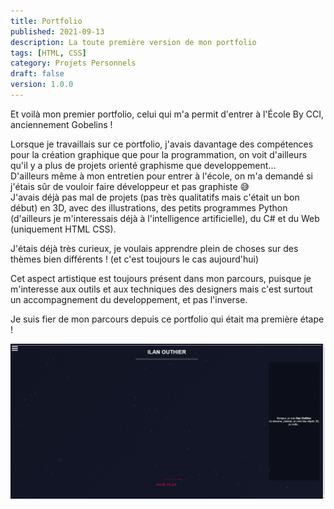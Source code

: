 ```yaml
---
title: Portfolio
published: 2021-09-13
description: La toute première version de mon portfolio
tags: [HTML, CSS]
category: Projets Personnels
draft: false
version: 1.0.0
---
```


Et voilà mon premier portfolio, celui qui m'a permit d'entrer à l'École By CCI, anciennement Gobelins !

Lorsque je travaillais sur ce portfolio, j'avais davantage des compétences pour la création graphique que pour la programmation, on voit d'ailleurs qu'il y a plus de projets orienté graphisme que developpement... 
<br>D'ailleurs même à mon entretien pour entrer à l'école, on m'a demandé si j'étais sûr de vouloir faire développeur et pas graphiste 😅
<br>J'avais déjà pas mal de projets (pas très qualitatifs mais c'était un bon début) en 3D, avec des illustrations, des petits programmes Python (d'ailleurs je m'interessais déjà à l'intelligence artificielle), du C# et du Web (uniquement HTML CSS).

J'étais déjà très curieux, je voulais apprendre plein de choses sur des thèmes bien différents ! (et c'est toujours le cas aujourd'hui)

Cet aspect artistique est toujours présent dans mon parcours, puisque je m'interesse aux outils et aux techniques des designers mais c'est surtout un accompagnement du developpement, et pas l'inverse. 

Je suis fier de mon parcours depuis ce portfolio qui était ma première étape !

![](main.png)